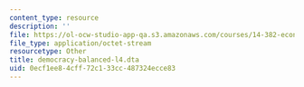 ```yaml
---
content_type: resource
description: ''
file: https://ol-ocw-studio-app-qa.s3.amazonaws.com/courses/14-382-econometrics-spring-2017/0ecf1ee84cff72c133cc487324ecce83_democracy-balanced-l4.dta
file_type: application/octet-stream
resourcetype: Other
title: democracy-balanced-l4.dta
uid: 0ecf1ee8-4cff-72c1-33cc-487324ecce83
---
```

